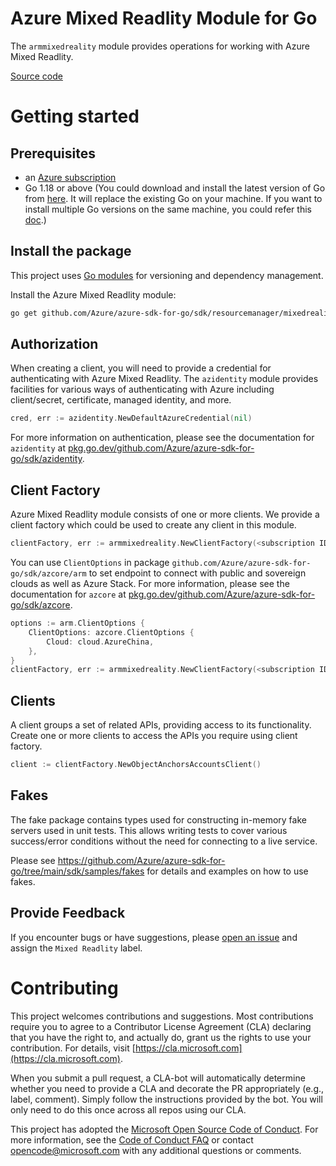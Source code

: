 # Azure Mixed Readlity Module for Go

The `armmixedreality` module provides operations for working with Azure Mixed Readlity.

[Source code](https://github.com/Azure/azure-sdk-for-go/tree/main/sdk/resourcemanager/mixedreality/armmixedreality)

# Getting started

## Prerequisites

- an [Azure subscription](https://azure.microsoft.com/free/)
- Go 1.18 or above (You could download and install the latest version of Go from [here](https://go.dev/doc/install). It will replace the existing Go on your machine. If you want to install multiple Go versions on the same machine, you could refer this [doc](https://go.dev/doc/manage-install).)

## Install the package

This project uses [Go modules](https://github.com/golang/go/wiki/Modules) for versioning and dependency management.

Install the Azure Mixed Readlity module:

```sh
go get github.com/Azure/azure-sdk-for-go/sdk/resourcemanager/mixedreality/armmixedreality
```

## Authorization

When creating a client, you will need to provide a credential for authenticating with Azure Mixed Readlity. The `azidentity` module provides facilities for various ways of authenticating with Azure including client/secret, certificate, managed identity, and more.

```go
cred, err := azidentity.NewDefaultAzureCredential(nil)
```

For more information on authentication, please see the documentation for `azidentity` at [pkg.go.dev/github.com/Azure/azure-sdk-for-go/sdk/azidentity](https://pkg.go.dev/github.com/Azure/azure-sdk-for-go/sdk/azidentity).

## Client Factory

Azure Mixed Readlity module consists of one or more clients. We provide a client factory which could be used to create any client in this module.

```go
clientFactory, err := armmixedreality.NewClientFactory(<subscription ID>, cred, nil)
```

You can use `ClientOptions` in package `github.com/Azure/azure-sdk-for-go/sdk/azcore/arm` to set endpoint to connect with public and sovereign clouds as well as Azure Stack. For more information, please see the documentation for `azcore` at [pkg.go.dev/github.com/Azure/azure-sdk-for-go/sdk/azcore](https://pkg.go.dev/github.com/Azure/azure-sdk-for-go/sdk/azcore).

```go
options := arm.ClientOptions {
    ClientOptions: azcore.ClientOptions {
        Cloud: cloud.AzureChina,
    },
}
clientFactory, err := armmixedreality.NewClientFactory(<subscription ID>, cred, &options)
```

## Clients

A client groups a set of related APIs, providing access to its functionality. Create one or more clients to access the APIs you require using client factory.

```go
client := clientFactory.NewObjectAnchorsAccountsClient()
```

## Fakes

The fake package contains types used for constructing in-memory fake servers used in unit tests.
This allows writing tests to cover various success/error conditions without the need for connecting to a live service.

Please see https://github.com/Azure/azure-sdk-for-go/tree/main/sdk/samples/fakes for details and examples on how to use fakes.

## Provide Feedback

If you encounter bugs or have suggestions, please
[open an issue](https://github.com/Azure/azure-sdk-for-go/issues) and assign the `Mixed Readlity` label.

# Contributing

This project welcomes contributions and suggestions. Most contributions require
you to agree to a Contributor License Agreement (CLA) declaring that you have
the right to, and actually do, grant us the rights to use your contribution.
For details, visit [https://cla.microsoft.com](https://cla.microsoft.com).

When you submit a pull request, a CLA-bot will automatically determine whether
you need to provide a CLA and decorate the PR appropriately (e.g., label,
comment). Simply follow the instructions provided by the bot. You will only
need to do this once across all repos using our CLA.

This project has adopted the
[Microsoft Open Source Code of Conduct](https://opensource.microsoft.com/codeofconduct/).
For more information, see the
[Code of Conduct FAQ](https://opensource.microsoft.com/codeofconduct/faq/)
or contact [opencode@microsoft.com](mailto:opencode@microsoft.com) with any
additional questions or comments.
